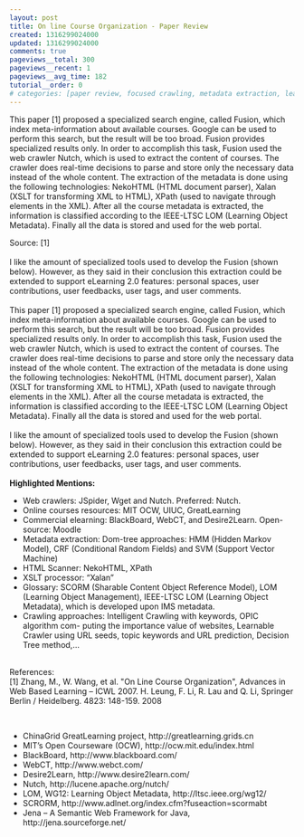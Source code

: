 ```yaml
---
layout: post
title: On line Course Organization - Paper Review
created: 1316299024000
updated: 1316299024000
comments: true
pageviews__total: 300
pageviews__recent: 1
pageviews__avg_time: 182
tutorial__order: 0
# categories: [paper review, focused crawling, metadata extraction, learning object management, ontology, e-learning]
---
```

<p>This paper [1] proposed a specialized search engine, called Fusion, which index meta-information about available courses. Google can be used to perform this search, but the result will be too broad. Fusion provides specialized results only. In order to accomplish this task, Fusion used the web crawler Nutch, which is used to extract the content of courses. The crawler does real-time decisions to parse and store only the necessary data instead of the whole content. The extraction of the metadata is done using the following technologies: NekoHTML (HTML document parser), Xalan (XSLT for transforming XML to HTML), XPath (used to navigate through elements in the XML). After all the course metadata is extracted, the information is classified according to the IEEE-LTSC LOM (Learning Object Metadata). Finally all the data is stored and used for the web portal.</p>
<!--More-->
<div>
<!-- <img alt="architecture online course crawler" src="http://www.adrianmejiarosario.com/sites/default/files/pictures/architecture-online-course-crawler.png" style="width: 500px; height: 236px; "> -->
</div>
<div style="text-align: left; ">Source: [1]</div>
<div style="text-align: right; ">&nbsp;</div>
<div>I like the amount of specialized tools used to develop the Fusion (shown below). However, as they said in their conclusion this extraction could be extended to support eLearning 2.0 features: personal spaces, user contributions, user feedbacks, user tags, and user comments.</div>
<div>&nbsp;</div>
<div>
	<div>This paper [1] proposed a specialized search engine, called Fusion, which index meta-information about available courses. Google can be used to perform this search, but the result will be too broad. Fusion provides specialized results only. In order to accomplish this task, Fusion used the web crawler Nutch, which is used to extract the content of courses. The crawler does real-time decisions to parse and store only the necessary data instead of the whole content. The extraction of the metadata is done using the following technologies: NekoHTML (HTML document parser), Xalan (XSLT for transforming XML to HTML), XPath (used to navigate through elements in the XML). After all the course metadata is extracted, the information is classified according to the IEEE-LTSC LOM (Learning Object Metadata). Finally all the data is stored and used for the web portal.</div>
	<div>&nbsp;</div>
	<div>I like the amount of specialized tools used to develop the Fusion (shown below). However, as they said in their conclusion this extraction could be extended to support eLearning 2.0 features: personal spaces, user contributions, user feedbacks, user tags, and user comments.</div>
	<div>&nbsp;</div>
	<div><strong>Highlighted Mentions:</strong></div>
	<ul>
		<li>Web crawlers: JSpider, Wget and Nutch. Preferred: Nutch.</li>
		<li>Online courses resources: MIT OCW, UIUC, GreatLearning</li>
		<li>Commercial elearning: BlackBoard, WebCT, and Desire2Learn. Open-source: Moodle</li>
		<li>Metadata extraction: Dom-tree approaches: HMM (Hidden Markov Model), CRF (Conditional Random Fields) and SVM (Support Vector Machine)</li>
		<li>HTML Scanner: NekoHTML, XPath</li>
		<li>XSLT processor: “Xalan”</li>
		<li>Glossary: SCORM (Sharable Content Object Reference Model), LOM (Learning Object Management), IEEE-LTSC LOM (Learning Object Metadata), which is developed upon IMS metadata.</li>
		<li>Crawling approaches:&nbsp;Intelligent Crawling with keywords,&nbsp;OPIC algorithm com- puting the importance value of websites,&nbsp;Learnable Crawler using URL seeds, topic keywords and URL prediction,&nbsp;Decision Tree method,...</li>
	</ul>
	<div>&nbsp;</div>
	<div>References:</div>
	<div>[1] Zhang, M., W. Wang, et al. "On Line Course Organization", Advances in Web Based Learning – ICWL 2007. H. Leung, F. Li, R. Lau and Q. Li, Springer Berlin / Heidelberg. 4823: 148-159. 2008</div>
</div>
<p>&nbsp;</p>
<ul style="border-style: initial; border-color: initial; ">
	<li style="border-style: initial; border-color: initial; ">ChinaGrid GreatLearning project, http://greatlearning.grids.cn</li>
	<li style="border-style: initial; border-color: initial; ">MIT’s Open Courseware (OCW), http://ocw.mit.edu/index.html</li>
	<li style="border-style: initial; border-color: initial; ">BlackBoard, http://www.blackboard.com/</li>
	<li style="border-style: initial; border-color: initial; ">WebCT, http://www.webct.com/</li>
	<li style="border-style: initial; border-color: initial; ">Desire2Learn, http://www.desire2learn.com/</li>
	<li style="border-style: initial; border-color: initial; ">Nutch, http://lucene.apache.org/nutch/</li>
	<li style="border-style: initial; border-color: initial; ">LOM, WG12: Learning Object Metadata, http://ltsc.ieee.org/wg12/</li>
	<li style="border-style: initial; border-color: initial; ">SCRORM, http://www.adlnet.org/index.cfm?fuseaction=scormabt</li>
	<li style="border-style: initial; border-color: initial; ">Jena – A Semantic Web Framework for Java, http://jena.sourceforge.net/</li>
</ul>
<p>&nbsp;</p>
